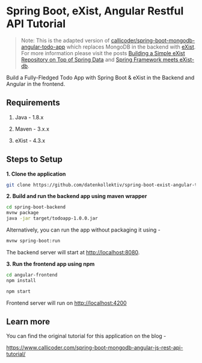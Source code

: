 # Spring Boot, eXist, Angular Restful API Tutorial

> Note: This is the adapted version of [callicoder/spring-boot-mongodb-angular-todo-app](https://github.com/callicoder/spring-boot-mongodb-angular-todo-app) which replaces MongoDB in the backend with [eXist](https://exist-db.org/).
For more information please visit the posts [Building a Simple eXist Repository on Top of Spring Data](https://devops.datenkollektiv.de/building-a-simple-exist-repository-on-top-of-spring-data.html) and [Spring Framework meets eXist-db](https://devops.datenkollektiv.de/spring-framework-meets-exist-db.html).

Build a Fully-Fledged Todo App with Spring Boot & eXist in the Backend and Angular in the frontend.

## Requirements

1. Java - 1.8.x

2. Maven - 3.x.x

3. eXist - 4.3.x

## Steps to Setup

**1. Clone the application**

```bash
git clone https://github.com/datenkollektiv/spring-boot-exist-angular-todo-app.git
```

**2. Build and run the backend app using maven wrapper**

```bash
cd spring-boot-backend
mvnw package
java -jar target/todoapp-1.0.0.jar
```

Alternatively, you can run the app without packaging it using -

```bash
mvnw spring-boot:run
```

The backend server will start at <http://localhost:8080>.

**3. Run the frontend app using npm**

```bash
cd angular-frontend
npm install
```

```bash
npm start
```

Frontend server will run on <http://localhost:4200>

## Learn more

You can find the original tutorial for this application on the blog -

<https://www.callicoder.com/spring-boot-mongodb-angular-js-rest-api-tutorial/>
